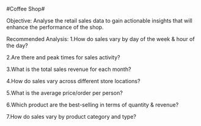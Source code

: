 #Coffee Shop#

Objective:
Analyse the retail sales data to gain actionable insights that will enhance the performance of the shop.

Recommended Analysis:
1.How do sales vary by day of the week & hour of the day?

2.Are there and peak times for sales activity?

3.What is the total sales revenue for each month?

4.How do sales vary across different store locations?

5.What is the average price/order per person?

6.Which product are the best-selling in terms of quantity & revenue?

7.How do sales vary by product category and type?
